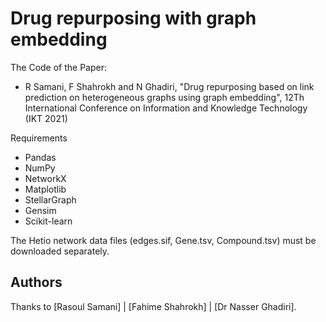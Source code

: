 # Drug repurposing with graph embedding

The Code of the Paper: 
* R Samani, F Shahrokh and N Ghadiri, "Drug repurposing based on link prediction on heterogeneous graphs using graph embedding", 12Th International Conference on Information and Knowledge Technology (IKT 2021)

Requirements
* Pandas
* NumPy
* NetworkX
* Matplotlib
* StellarGraph
* Gensim
* Scikit-learn

The Hetio network data files (edges.sif, Gene.tsv, Compound.tsv) must be downloaded separately.

## Authors ##

Thanks to [Rasoul Samani] | [Fahime Shahrokh] | [Dr Nasser Ghadiri].
